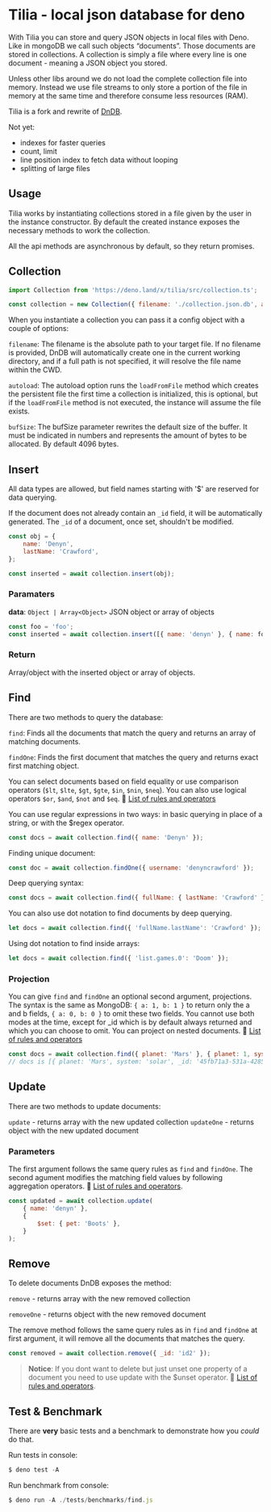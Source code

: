 # Tilia - local json database for deno

With Tilia you can store and query JSON objects in local files with Deno. Like in mongoDB we call such objects “documents”. Those documents are stored in collections. A collection is simply a file where every line is one document - meaning a JSON object you stored.

Unless other libs around we do not load the complete collection file into memory. Instead we use file streams to only store a portion of the file in memory at the same time and therefore consume less resources (RAM).

Tilia is a fork and rewrite of [DnDB](https://github.com/denyncrawford/dndb).

Not yet:

-   indexes for faster queries
-   count, limit
-   line position index to fetch data without looping
-   splitting of large files

## Usage

Tilia works by instantiating collections stored in a file given by the user in the instance constructor. By default the created instance exposes the necessary methods to work the collection.

All the api methods are asynchronous by default, so they return promises.

## Collection

```javascript
import Collection from 'https://deno.land/x/tilia/src/collection.ts';

const collection = new Collection({ filename: './collection.json.db', autoload: true });
```

When you instantiate a collection you can pass it a config object with a couple of options:

`filename`: The filename is the absolute path to your target file. If no filename is provided, DnDB will automatically create one in the current working directory, and if a full path is not specified, it will resolve the file name within the CWD.

`autoload`: The autoload option runs the `loadFromFile` method which creates the persistent file the first time a collection is initialized, this is optional, but if the `loadFromFile` method is not executed, the instance will assume the file exists.

`bufSize`: The bufSize parameter rewrites the default size of the buffer. It must be indicated in numbers and represents the amount of bytes to be allocated. By default 4096 bytes.

## Insert

All data types are allowed, but field names starting with '$' are reserved for data querying.

If the document does not already contain an `_id` field, it will be automatically generated. The `_id` of a document, once set, shouldn't be modified.

```javascript
const obj = {
	name: 'Denyn',
	lastName: 'Crawford',
};

const inserted = await collection.insert(obj);
```

### Paramaters

**data**: `Object | Array<Object>` JSON object or array of objects

```javascript
const foo = 'foo';
const inserted = await collection.insert([{ name: 'denyn' }, { name: foo }]);
```

### Return

Array/object with the inserted object or array of objects.

## Find

There are two methods to query the database:

`find`: Finds all the documents that match the query and returns an array of matching documents.

`findOne`: Finds the first document that matches the query and returns exact first matching object.

You can select documents based on field equality or use comparison operators (`$lt`, `$lte`, `$gt`, `$gte`, `$in`, `$nin`, `$neq`). You can also use logical operators `$or`, `$and`, `$not` and `$eq`. 🔗 [List of rules and operators](https://github.com/kofrasa/mingo/blob/master/README.md)

You can use regular expressions in two ways: in basic querying in place of a string, or with the $regex operator.

```javascript
const docs = await collection.find({ name: 'Denyn' });
```

Finding unique document:

```javascript
const doc = await collection.findOne({ username: 'denyncrawford' });
```

Deep querying syntax:

```javascript
const docs = await collection.find({ fullName: { lastName: 'Crawford' } });
```

You can also use dot notation to find documents by deep querying.

```javascript
let docs = await collection.find({ 'fullName.lastName': 'Crawford' });
```

Using dot notation to find inside arrays:

```javascript
let docs = await collection.find({ 'list.games.0': 'Doom' });
```

### Projection

You can give `find` and `findOne` an optional second argument, projections. The syntax is the same as MongoDB: `{ a: 1, b: 1 }` to return only the a and b fields, `{ a: 0, b: 0 }` to omit these two fields. You cannot use both modes at the time, except for \_id which is by default always returned and which you can choose to omit. You can project on nested documents. 🔗 [List of rules and operators](https://github.com/kofrasa/mingo/blob/master/README.md)

```javascript
const docs = await collection.find({ planet: 'Mars' }, { planet: 1, system: 1 });
// docs is [{ planet: 'Mars', system: 'solar', _id: '45fb71a3-531a-4285-88c6-45db802a0a95' }]
```

## Update

There are two methods to update documents:

`update` - returns array with the new updated collection
`updateOne` - returns object with the new updated document

### Parameters

The first argument follows the same query rules as `find` and `findOne`. The second agument modifies the matching field values by following aggregation operators. 🔗 [List of rules and operators](https://github.com/kofrasa/mingo/blob/master/README.md).

```javascript
const updated = await collection.update(
	{ name: 'denyn' },
	{
		$set: { pet: 'Boots' },
	}
);
```

## Remove

To delete documents DnDB exposes the method:

`remove` - returns array with the new removed collection

`removeOne` - returns object with the new removed document

The remove method follows the same query rules as in `find` and `findOne` at
first argument, it will remove all the documents that matches the query.

```javascript
const removed = await collection.remove({ _id: 'id2' });
```

> **Notice**: If you dont want to delete but just unset one property of a document you need to use update with the $unset operator. 🔗 [List of rules and operators](https://github.com/kofrasa/mingo/blob/master/README.md).

## Test & Benchmark

There are **very** basic tests and a benchmark to demonstrate how you _could_ do that.

Run tests in console:
```javascript
$ deno test -A
```

Run benchmark from console:
```javascript
$ deno run -A ./tests/benchmarks/find.js
```
